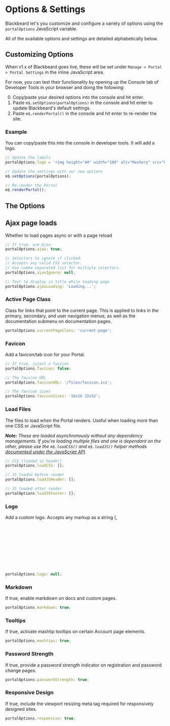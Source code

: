 # Options & Settings

Blackbeard let's you customize and configure a variety of options using the `portalOptions` JavaScript variable.

All of the available options and settings are detailed alphabetically below.

## Customizing Options

When v1.x of Blackbeard goes live, these will be set under `Manage > Portal > Portal Settings` in the inline JavaScript area.

For now, you can test their functionality by opening up the Console tab of Developer Tools in your browser and doing the following:

0. Copy/paste your desired options into the console and hit enter.
0. Paste `m$.setOptions(portalOptions)` in the console and hit enter to update Blackbeard's default settings.
0. Paste `m$.renderPortal()` in the console and hit enter to re-render the site.

### Example

You can copy/paste this into the console in developer tools. It will add a logo.

```js
// Update the labels
portalOptions.logo = '<img height="44" width="180" alt="Mashery" src="https://support.mashery.com/files/tibco-mashery.jpg">';

// Update the settings with our new options
m$.setOptions(portalOptions);

// Re-render the Portal
m$.renderPortal();
```

## The Options

## Ajax page loads
Whether to load pages async or with a page reload

```js
// If true, use Ajax
portalOptions.ajax: true;

// Selectors to ignore if clicked.
// Accepts any valid CSS selector.
// Use comma separated list for multiple selectors.
portalOptions.ajaxIgnore: null;

// Text to display in title while loading page
portalOptions.ajaxLoading: 'Loading...';
```

### Active Page Class
Class for links that point to the current page. This is applied to links in the primary, secondary, and user navigation menus, as well as the documentation submenu on documentation pages.

```js
portalOptions.currentPageClass: 'current-page';
```

### Favicon
Add a favicon/tab icon for your Portal.

```js
// If true, inject a favicon
portalOptions.favicon: false;

// The favicon URL
portalOptions.faviconURL: '/files/favicon.ico';

// The favicon sizes
portalOptions.faviconSizes: '16x16 32x32';
```

### Load Files
The files to load when the Portal renders. Useful when loading more than one CSS or JavaScript file.

*__Note:__ These are loaded asynchronously without any dependency managements. If you're loading multiple files and one is dependant on the other, please use the `m$.loadCSS()` and `m$.loadJS()` helper methods [documented under the JavaScript API](/docs/read/customizing/API).*

```js
// CSS (loaded in header)
portalOptions.loadCSS: [];

// JS loaded before render
portalOptions.loadJSHeader: [];

// JS loaded after render
portalOptions.loadJSFooter: [];
```

### Logo
Add a custom logo. Accepts any markup as a string (<img src>, <svg>, etc.).

```js
portalOptions.logo: null;
```

### Markdown
If true, enable markdown on docs and custom pages.

```js
portalOptions.markdown: true;
```

### Tooltips
If true, activate mashtip tooltips on certain Account page elements.

```js
portalOptions.mashtips: true;
```

### Password Strength
If true, provide a password strength indicator on registration and password change pages.

```js
portalOptions.passwordStrength: true;
```

### Responsive Design
If true, include the viewport resizing meta tag required for responsively designed sites.

```js
portalOptions.responsive: true;
```